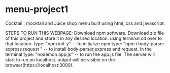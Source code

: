 # menu-project1
Cocktail , mocktail and Juice shop menu built using html, css and javascript.

STEPS TO RUN THIS WEBPAGE:
Download npm software.
Download zip file of this project and store it in any desired location.
using terminal cd over to that location.
type: "npm init-y" -- to initialize npm
type: "npm i body-parser express request " -- to install body-parser,express and request.
In the terminal type: "nodemon app.js" -- to run the app.js file.
The server will start to run on localhost. output will be visible on the browser(https://localhost:3000).
